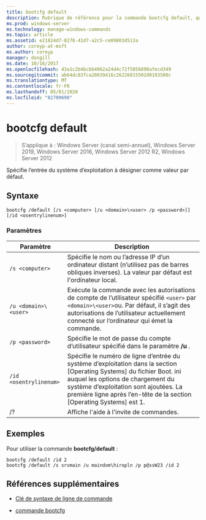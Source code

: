 ```yaml
---
title: bootcfg default
description: Rubrique de référence pour la commande bootcfg default, qui spécifie l’entrée de système d’exploitation à désigner comme valeur par défaut.
ms.prod: windows-server
ms.technology: manage-windows-commands
ms.topic: article
ms.assetid: e21824d7-8278-41d7-a2c5-ce09803d513a
author: coreyp-at-msft
ms.author: coreyp
manager: dongill
ms.date: 10/16/2017
ms.openlocfilehash: 43a1c2b4bcbb4062a24d4c72f5856898afecd349
ms.sourcegitcommit: ab64dc83fca28039416c26226815502d0193500c
ms.translationtype: MT
ms.contentlocale: fr-FR
ms.lasthandoff: 05/01/2020
ms.locfileid: "82709690"
---
```

# <a name="bootcfg-default"></a>bootcfg default

> S’applique à : Windows Server (canal semi-annuel), Windows Server 2019, Windows Server 2016, Windows Server 2012 R2, Windows Server 2012

Spécifie l’entrée du système d’exploitation à désigner comme valeur par défaut.

## <a name="syntax"></a>Syntaxe

```
bootcfg /default [/s <computer> [/u <domain>\<user> /p <password>]] [/id <osentrylinenum>]
```

### <a name="parameters"></a>Paramètres

| Paramètre | Description |
| --------- | ----------- |
| `/s <computer>` | Spécifie le nom ou l’adresse IP d’un ordinateur distant (n’utilisez pas de barres obliques inverses). La valeur par défaut est l'ordinateur local. |
| `/u <domain>\<user>`  | Exécute la commande avec les autorisations de compte de l’utilisateur spécifié `<user>` par `<domain>\<user>`ou. Par défaut, il s’agit des autorisations de l’utilisateur actuellement connecté sur l’ordinateur qui émet la commande. |
| `/p <password>` | Spécifie le mot de passe du compte d’utilisateur spécifié dans le paramètre **/u** . |
| `/id <osentrylinenum>` | Spécifie le numéro de ligne d’entrée du système d’exploitation dans la section [Operating Systems] du fichier Boot. ini auquel les options de chargement du système d’exploitation sont ajoutées. La première ligne après l’en-tête de la section [Operating Systems] est 1. |
| /? | Affiche l'aide à l'invite de commandes. |

## <a name="examples"></a>Exemples

Pour utiliser la commande **bootcfg/default** :

```
bootcfg /default /id 2
bootcfg /default /s srvmain /u maindom\hiropln /p p@ssW23 /id 2
```

## <a name="additional-references"></a>Références supplémentaires

- [Clé de syntaxe de ligne de commande](command-line-syntax-key.md)

- [commande bootcfg](bootcfg.md)
